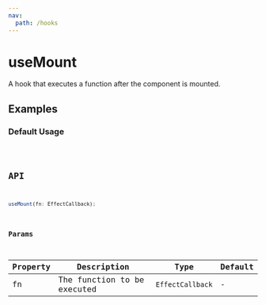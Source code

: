 ```yaml
---
nav:
  path: /hooks
---
```


# useMount

A hook that executes a function after the component is mounted.

## Examples

### Default Usage

<code src="./demo/demo1.tsx" />

## API

```typescript
useMount(fn: EffectCallback);
```

### Params

| Property | Description                 | Type         | Default |
| -------- | --------------------------- | ------------ | ------- |
| fn       | The function to be executed | `EffectCallback` | -       |
